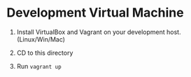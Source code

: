 # Development Virtual Machine

1. Install VirtualBox and Vagrant on your development host. (Linux/Win/Mac)

2. CD to this directory

3. Run `vagrant up`

